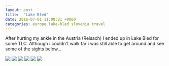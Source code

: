 ```yaml
---
layout: post
title:  "Lake Bled"
date: 2016-07-01 11:00:21 +0000
categories: europe lake-bled slovenia travel
---
```


After hurting my ankle in the Austria (Reisach) I ended up in Lake Bled for some TLC. Although i couldn't walk far i was still able to get around and see some of the sights below...



<img src="https://sa220030efa07d.blob.core.windows.net/images/2019/07/20160701_131031.jpg">

<img src="https://sa220030efa07d.blob.core.windows.net/images/2019/07/20160701_113831.jpg">

<img src="https://sa220030efa07d.blob.core.windows.net/images/2019/07/20160701_102711.jpg">

<img src="https://sa220030efa07d.blob.core.windows.net/images/2019/07/20160701_111717.jpg">

<img src="https://sa220030efa07d.blob.core.windows.net/images/2019/07/20160701_102911.jpg">

<img src="https://sa220030efa07d.blob.core.windows.net/images/2019/07/20160701_112904.jpg">
